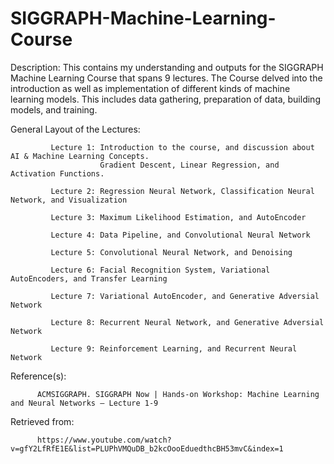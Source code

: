 # SIGGRAPH-Machine-Learning-Course

Description: This contains my understanding and outputs for the SIGGRAPH Machine Learning Course that
             spans 9 lectures. The Course delved into the introduction as well as implementation of 
             different kinds of machine learning models. This includes data gathering, preparation of data,
             building models, and training.

General Layout of the Lectures:

             Lecture 1: Introduction to the course, and discussion about AI & Machine Learning Concepts.
                        Gradient Descent, Linear Regression, and Activation Functions.
                        
             Lecture 2: Regression Neural Network, Classification Neural Network, and Visualization
             
             Lecture 3: Maximum Likelihood Estimation, and AutoEncoder
             
             Lecture 4: Data Pipeline, and Convolutional Neural Network
             
             Lecture 5: Convolutional Neural Network, and Denoising
             
             Lecture 6: Facial Recognition System, Variational AutoEncoders, and Transfer Learning
             
             Lecture 7: Variational AutoEncoder, and Generative Adversial Network
             
             Lecture 8: Recurrent Neural Network, and Generative Adversial Network
             
             Lecture 9: Reinforcement Learning, and Recurrent Neural Network

Reference(s): 

          ACMSIGGRAPH. SIGGRAPH Now | Hands-on Workshop: Machine Learning and Neural Networks – Lecture 1-9

Retrieved from: 

          https://www.youtube.com/watch?v=gfY2LfRfE1E&list=PLUPhVMQuDB_b2kcOooEduedthcBH53mvC&index=1
